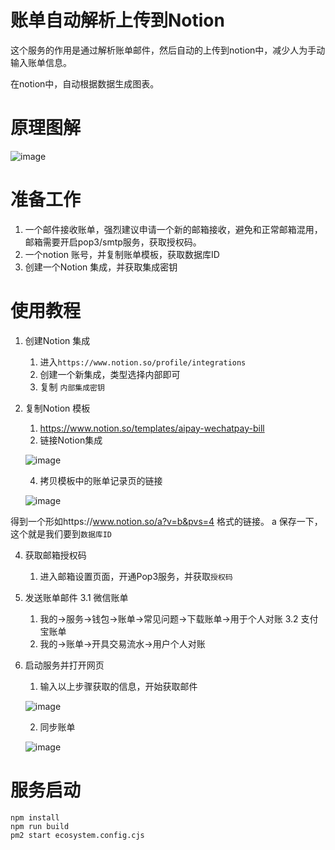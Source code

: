 # 账单自动解析上传到Notion

这个服务的作用是通过解析账单邮件，然后自动的上传到notion中，减少人为手动输入账单信息。

在notion中，自动根据数据生成图表。

# 原理图解

![image](https://github.com/user-attachments/assets/2ebaf4b4-1d2b-4d84-9a79-9820c8ac1e6f)


# 准备工作

1. 一个邮件接收账单，强烈建议申请一个新的邮箱接收，避免和正常邮箱混用，邮箱需要开启pop3/smtp服务，获取授权码。
2. 一个notion 账号，并复制账单模板，获取数据库ID
3. 创建一个Notion 集成，并获取集成密钥

# 使用教程

1. 创建Notion 集成
   1. 进入`https://www.notion.so/profile/integrations`
   2. 创建一个新集成，类型选择内部即可
   3. 复制 `内部集成密钥`
    
2. 复制Notion 模板
   1. https://www.notion.so/templates/aipay-wechatpay-bill
   2. 链接Notion集成
      
   ![image](https://github.com/user-attachments/assets/9be2aec1-caec-4b7d-9eb5-df01988919f8)

   4. 拷贝模板中的账单记录页的链接
      
   ![image](https://github.com/user-attachments/assets/4fdc80dd-2810-469c-8c7e-67b250d22248)


  得到一个形如https://www.notion.so/a?v=b&pvs=4 格式的链接。
  a 保存一下，这个就是我们要到`数据库ID`
     
4. 获取邮箱授权码
   1. 进入邮箱设置页面，开通Pop3服务，并获取`授权码`

5. 发送账单邮件
   3.1 微信账单
     1. 我的->服务->钱包->账单->常见问题->下载账单->用于个人对账
   3.2 支付宝账单
     1. 我的->账单->开具交易流水->用户个人对账

6. 启动服务并打开网页
   1. 输入以上步骤获取的信息，开始获取邮件
      
   ![image](https://github.com/user-attachments/assets/65982e89-df6b-43c5-ad1a-a1657fa9344b)
   
   2. 同步账单
      
   ![image](https://github.com/user-attachments/assets/62e0d8f3-dbae-4206-8851-d8bf1a63ee6b)


# 服务启动
```
npm install 
npm run build
pm2 start ecosystem.config.cjs
```




